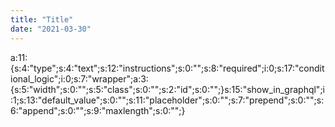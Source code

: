 ```yaml
---
title: "Title"
date: "2021-03-30"
---
```


a:11:{s:4:"type";s:4:"text";s:12:"instructions";s:0:"";s:8:"required";i:0;s:17:"conditional\_logic";i:0;s:7:"wrapper";a:3:{s:5:"width";s:0:"";s:5:"class";s:0:"";s:2:"id";s:0:"";}s:15:"show\_in\_graphql";i:1;s:13:"default\_value";s:0:"";s:11:"placeholder";s:0:"";s:7:"prepend";s:0:"";s:6:"append";s:0:"";s:9:"maxlength";s:0:"";}
